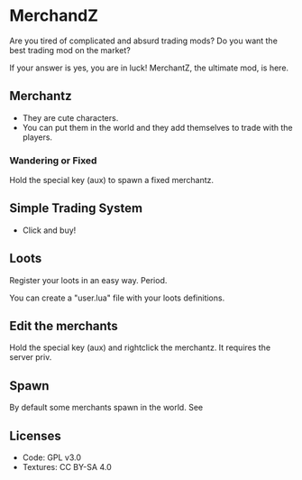 # MerchandZ

Are you tired of complicated and absurd trading mods? Do you want the best trading mod on the market?

If your answer is yes, you are in luck! MerchantZ, the ultimate mod, is here.

## Merchantz

- They are cute characters.
- You can put them in the world and they add themselves to trade with the players.

### Wandering or Fixed

Hold the special key (aux) to spawn a fixed merchantz.

## Simple Trading System

- Click and buy!

## Loots

Register your loots in an easy way. Period.

You can create a "user.lua" file with your loots definitions.

## Edit the merchants

Hold the special key (aux) and rightclick the merchantz. It requires the server priv.

## Spawn

By default some merchants spawn in the world.
See

## Licenses

- Code: GPL v3.0
- Textures: CC BY-SA 4.0
